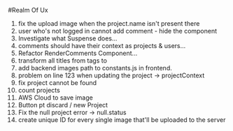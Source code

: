 #Realm Of Ux

1. fix the upload image when the project.name isn't present there
2. user who's not logged in cannot add comment - hide the component
3. Investigate what Suspense does...
4. comments should have their context as projects & users...
5. Refactor RenderComments Component...
6. transform all titles from tags to <Compoent />
7. add backend images path to constants.js in frontend.
8. problem on line 123 when updating the project -> projectContext
9. fix project cannot be found
10. count projects
11. AWS Cloud to save image
12. Button pt discard / new Project
13. Fix the null project error -> null.status
14. create unique ID for every single image that'll be uploaded to the server

